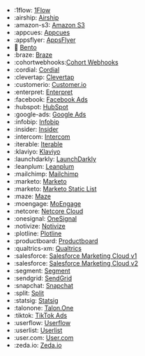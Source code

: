 <!-- To add an entry, first add an SVG logo in overrides/.icons, then add a new line item in the table. Wrap the icon filename in colons to reference it. -->

<div class="grid cards" markdown>

- :1flow: [1Flow](../data/destinations/1flow-cohort.md)
- :airship: [Airship](../data/destinations/airship-cohort.md)
- :amazon-s3: [Amazon S3](../data/destinations/amazon-s3-cohort.md)
- :appcues: [Appcues](../data/destinations/appcues-cohort.md)
- :appsflyer: [AppsFlyer](../data/destinations/appsflyer-cohort.md)
- :bento: [Bento](../data/destinations/bento-cohort.md)
- :braze: [Braze](../data/destinations/braze-cohort.md)
- :cohortwebhooks:[Cohort Webhooks](../data/destinations/cohort-webhooks.md)
- :cordial: [Cordial](../data/destinations/cordial-cohort.md)
- :clevertap: [Clevertap](../data/destinations/clevertap-cohort.md)
- :customerio: [Customer.io](../data/destinations/customerio-cohort.md)
- :enterpret: [Enterpret](../data/destinations/enterpret-cohort.md)
- :facebook: [Facebook Ads](../data/destinations/facebook-cohort.md)
- :hubspot: [HubSpot](../data/destinations/hubspot-cohort.md)
- :google-ads: [Google Ads](../data/destinations/google-ads-cohort.md)
- :infobip: [Infobip](../data/destinations/infobip-cohort.md)
- :insider: [Insider](../data/destinations/insider-cohort.md)
- :intercom: [Intercom](../data/destinations/intercom-cohort.md)
- :iterable: [Iterable](../data/destinations/iterable-cohort.md)
- :klaviyo: [Klaviyo](../data/destinations/klaviyo-cohort.md)
- :launchdarkly: [LaunchDarkly](../data/destinations/launchdarkly-cohort.md)
- :leanplum: [Leanplum](../data/destinations/leanplum-cohort.md)
- :mailchimp: [Mailchimp](../data/destinations/mailchimp-cohort.md)
- :marketo: [Marketo](../data/destinations/marketo-cohort.md)
- :marketo: [Marketo Static List](../data/destinations/marketo-static-list-cohort.md)
- :maze: [Maze](../data/destinations/maze-cohort.md)
- :moengage: [MoEngage](../data/destinations/moengage-cohort.md)
- :netcore: [Netcore Cloud](../data/destinations/netcore-cohort.md)
- :onesignal: [OneSignal](../data/destinations/onesignal-cohort.md)
- :notivize: [Notivize](../data/destinations/notivize-cohort.md)
- :plotline: [Plotline](../data/destinations/plotline-cohort.md)
- :productboard: [Productboard](../data/destinations/productboard-cohort.md)
- :qualtrics-xm: [Qualtrics](../data/destinations/qualtrics-cohort.md)
- :salesforce: [Salesforce Marketing Cloud v1](../data/destinations/marketing-cloud-cohort.md)
- :salesforce: [Salesforce Marketing Cloud v2](../data/destinations/marketing-cloud-cohort-v2.md)
- :segment: [Segment](../data/destinations/segment-cohort.md)
- :sendgrid: [SendGrid](../data/destinations/sendgrid-cohort.md)
- :snapchat: [Snapchat](../data/destinations/snapchat-ads-cohort.md)
- :split: [Split](../data/destinations/split-cohort.md)
- :statsig: [Statsig](../data/destinations/statsig-cohort.md)
- :talonone: [Talon.One](../data/destinations/talonone-cohort.md)
- :tiktok: [TikTok Ads](../data/destinations/tiktok-cohort.md)
- :userflow: [Userflow](../data/destinations/userflow-cohort.md)
- :userlist: [Userlist](../data/destinations/userlist-cohort.md)
- :user.com: [User.com](../data/destinations/user.com-cohort.md)
- :zeda.io: [Zeda.io](../data/destinations/zeda.io-cohort.md)

</div>
